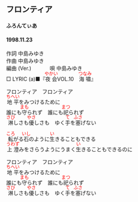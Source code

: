 <style type="text/css">
	ruby{
	    ruby-position: over;
	}
	ruby > rt{font-size: 12px;color:red;}
	p{font:16px;font-size: '楷体'}
</style>
## フロンティア
#### ふろんてぃあ
#### 1998.11.23


作詞     中島みゆき　　　　　   
作曲      中島みゆき  　　　   
編曲 (Ver.) 　　　
唄     中島みゆき    
□ LYRIC (a)■『<ruby><rb>夜会</rb><rp>(</rp><rt>やかい</rt><rp>)</rp></ruby>VOL.10　<ruby><rb>海嘯</rb><rp>(</rp><rt>つなみ</rt><rp>)</rp></ruby>』   
   
フロンティア　フロンティア   
<ruby><rb>地平</rb><rp>(</rp><rt>ちへい</rt><rp>)</rp></ruby>をみつけるために   
誰にも<ruby><rb>守</rb><rp>(</rp><rt>まも</rt><rp>)</rp></ruby>られず　誰にも<ruby><rb>祀</rb><rp>(</rp><rt>まつ</rt><rp>)</rp></ruby>られず   
<ruby><rb>淋</rb><rp>(</rp><rt>さび</rt><rp>)</rp></ruby>しさも<ruby><rb>優</rb><rp>(</rp><rt>やさ</rt><rp>)</rp></ruby>しさも　ゆく<ruby><rb>手</rb><rp>(</rp><rt>て</rt><rp>)</rp></ruby>を<ruby><rb>塞</rb><rp>(</rp><rt>ふさ</rt><rp>)</rp></ruby>げない   
   
<ruby><rb>転</rb><rp>(</rp><rt>ころ</rt><rp>)</rp></ruby>がる<ruby><rb>石</rb><rp>(</rp><rt>いし</rt><rp>)</rp></ruby>のように<ruby><rb>生</rb><rp>(</rp><rt>い</rt><rp>)</rp></ruby>きることもできる   
<ruby><rb>上澄</rb><rp>(</rp><rt>うわず</rt><rp>)</rp></ruby>みをさらうようにうまく<ruby><rb>生</rb><rp>(</rp><rt>い</rt><rp>)</rp></ruby>きることもできるのに   
   
フロンティア　フロンティア   
<ruby><rb>地平</rb><rp>(</rp><rt>ちへい</rt><rp>)</rp></ruby>をみつけるために   
誰にも<ruby><rb>守</rb><rp>(</rp><rt>まも</rt><rp>)</rp></ruby>られず　誰にも<ruby><rb>祀</rb><rp>(</rp><rt>まつ</rt><rp>)</rp></ruby>られず   
<ruby><rb>淋</rb><rp>(</rp><rt>さび</rt><rp>)</rp></ruby>しさも<ruby><rb>優</rb><rp>(</rp><rt>やさ</rt><rp>)</rp></ruby>しさも　ゆく<ruby><rb>手</rb><rp>(</rp><rt>て</rt><rp>)</rp></ruby>を<ruby><rb>塞</rb><rp>(</rp><rt>ふさ</rt><rp>)</rp></ruby>げない   